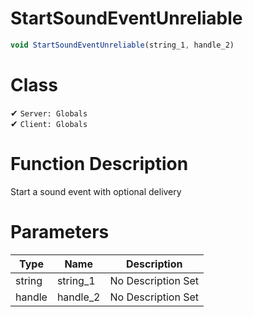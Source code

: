 # StartSoundEventUnreliable
```js
void StartSoundEventUnreliable(string_1, handle_2)
```
# Class
✔ `Server: Globals`  
✔ `Client: Globals`  

# Function Description
Start a sound event with optional delivery
# Parameters
Type|Name|Description
--|--|--
string|string_1|No Description Set
handle|handle_2|No Description Set
